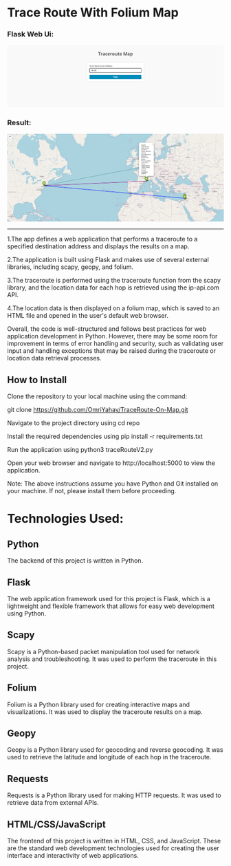 <h1>Trace Route With Folium Map</h1>

<h3>Flask Web Ui:</h3>

![This is an image](img/TraceOnMapPage.PNG)
<h3>Result:</h3>

![This is an image](img/HopsOnMap.PNG)

<hr><p>1.The app defines a web application that performs a traceroute to a specified destination address and displays the results on a map. 

2.The application is built using Flask and makes use of several external libraries, including scapy, geopy, and folium. 

3.The traceroute is performed using the traceroute function from the scapy library, and the location data for each hop is retrieved using the ip-api.com API. 

4.The location data is then displayed on a folium map, which is saved to an HTML file and opened in the user's default web browser. 

Overall, the code is well-structured and follows best practices for web application development in Python. However, there may be some room for improvement in terms of error handling and security, such as validating user input and handling exceptions that may be raised during the traceroute or location data retrieval processes.</p>

<h2>How to Install</h2>
Clone the repository to your local machine using the command:

git clone https://github.com/OmriYahav/TraceRoute-On-Map.git

Navigate to the project directory using cd repo

Install the required dependencies using pip install -r requirements.txt

Run the application using python3 traceRouteV2.py

Open your web browser and navigate to http://localhost:5000 to view the application.

Note: The above instructions assume you have Python and Git installed on your machine.
If not, please install them before proceeding.

<h1>Technologies Used:</h1>
<h2>Python</h2>
The backend of this project is written in Python.
<h2>Flask</h2>
The web application framework used for this project is Flask, which is a lightweight and flexible framework that allows for easy web development using Python.
<h2>Scapy</h2>
Scapy is a Python-based packet manipulation tool used for network analysis and troubleshooting. It was used to perform the traceroute in this project.
<h2>Folium</h2>
Folium is a Python library used for creating interactive maps and visualizations. It was used to display the traceroute results on a map.
<h2>Geopy</h2>
Geopy is a Python library used for geocoding and reverse geocoding. It was used to retrieve the latitude and longitude of each hop in the traceroute.
<h2>Requests</h2>
Requests is a Python library used for making HTTP requests. It was used to retrieve data from external APIs.

<h2>HTML/CSS/JavaScript</h2>
The frontend of this project is written in HTML, CSS, and JavaScript. These are the standard web development technologies used for creating the user interface and interactivity of web applications.